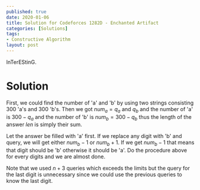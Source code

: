 ```yaml
---
published: true
date: 2020-01-06
title: Solution for Codeforces 1282D - Enchanted Artifact
categories: [Solutions]
tags: 
- Constructive Algorithm
layout: post
---
```

InTerEStinG.
<!--more-->
# Solution

First, we could find the number of 'a' and 'b' by using two strings consisting 300 'a's and 300 'b's. Then we got $num_a=q_a$ and $q_b$ and the number of 'a' is $300-q_a$ and the number of 'b' is $num_b=300-q_b$ thus the length of the answer $len$ is simply their sum.

Let the answer be filled with 'a' first. If we replace any digit with 'b' and query, we will get either $num_b-1$ or $num_b+1$. If we get $num_b-1$ that means that digit should be 'b' otherwise it should be 'a'. Do the procedure above for every digits and we are almost done.

Note that we used $n+3$ queries which exceeds the limits but the query for the last digit is unnecessary since we could use the previous queries to know the last digit.
